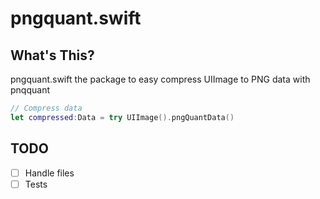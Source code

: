 # pngquant.swift

## What's This?

pngquant.swift the package to easy compress UIImage to PNG data with pnqquant

```swift
// Compress data
let compressed:Data = try UIImage().pngQuantData()
```

## TODO
- [ ] Handle files
- [ ] Tests
